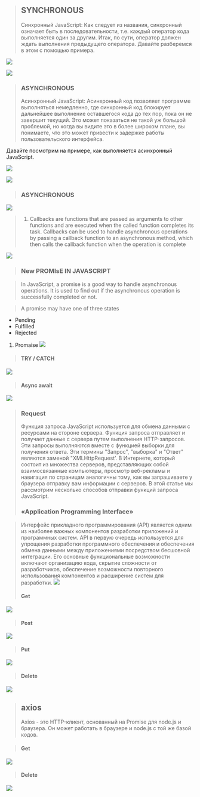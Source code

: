 > ## SYNCHRONOUS
 >Синхронный JavaScript: Как следует из названия, синхронный означает быть в последовательности, т.е. каждый оператор кода выполняется один за другим. Итак, по сути, оператор должен ждать выполнения предыдущего оператора.
Давайте разберемся в этом с помощью примера.

![](Screenshot_1.png)

![](Screenshot_2.png)

> ### ASYNCHRONOUS
 >Асинхронный JavaScript: Асинхронный код позволяет программе выполняться немедленно, где синхронный код блокирует дальнейшее выполнение оставшегося кода до тех пор, пока он не завершит текущий. Это может показаться не такой уж большой проблемой, но когда вы видите это в более широком плане, вы понимаете, что это может привести к задержке работы пользовательского интерфейса.

Давайте посмотрим на примере, как выполняется асинхронный JavaScript.

![](/Screenshot_3.png)

![](/Screenshot_4.png)
 
> ### ASYNCHRONOUS

![](/Screenshot_5.png)

> 1. Callbacks are functions that are passed as arguments to other functions and are executed when the called
function completes its task. Callbacks can be used to handle asynchronous operations by passing a callback
function to an asynchronous method, which then calls the callback function when the operation is complete

![](/Screenshot_6.png)

> ### New PROMIsE IN JAVASCRIPT

 >In JavaScript, a promise is a good way to handle asynchronous operations. It is used to 
find out if the asynchronous operation is successfully completed or not.

 >  A promise may have one of three states
* Pending
* Fulfilled
* Rejected

1. Promaise
 ![](/Screenshot_7.png)

> #### TRY / CATCH

![](/Screenshot_8.png)

> #### Async await
![](/Screenshot_9.png)
> ### Request
 > Функция запроса JavaScript используется для обмена данными с ресурсами на стороне сервера. Функция запроса отправляет и получает данные с сервера путем выполнения HTTP-запросов. Эти запросы выполняются вместе с функцией выборки для получения ответа. Эти термины "Запрос", "выборка" и "Ответ" являются заменой "XMLHttpRequest’. В Интернете, который состоит из множества серверов, представляющих собой взаимосвязанные компьютеры, просмотр веб-рекламы и навигация по страницам аналогичны тому, как вы запрашиваете у браузера отправку вам информации с серверов. В этой статье мы рассмотрим несколько способов отправки функций запроса JavaScript.
> ### «Application Programming Interface»

 > Интерфейс прикладного программирования (API) является одним из наиболее важных компонентов разработки приложений и программных систем. API в первую очередь используется для упрощения разработки программного обеспечения и обеспечения обмена данными между приложениями посредством бесшовной интеграции. Его основные функциональные возможности включают организацию кода, скрытие сложности от разработчиков, обеспечение возможности повторного использования компонентов и расширение систем для разработки.
 ![](/Screenshot_10.png)
> #### Get
 ![](/Screenshot_11.png)

> #### Post
 ![](/Screenshot_12.png)

> #### Put
 ![](/Screenshot_13.png)

> #### Delete
 ![](/Screenshot_14.png)

> ## axios
 >Axios - это HTTP-клиент, основанный на Promise для node.js и
браузера. Он может работать в браузере и node.js с той же базой кодов.

 > #### Get
  ![](/Screenshot_15.png)

 > #### Delete
  ![](/Screenshot_16.png)